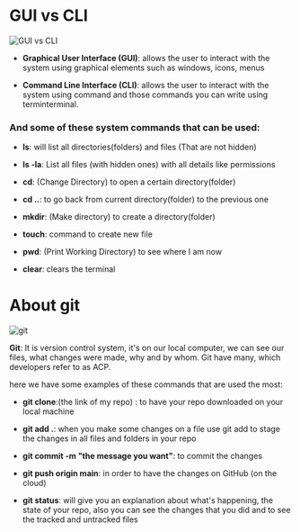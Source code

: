 # GUI vs CLI

![GUI vs CLI](https://blog.axosoft.com/wp-content/uploads/2019/03/GUI-vs-CLI_Hero.png)

* **Graphical User Interface (GUI)**: allows the user to interact with the system using graphical elements such as windows, icons, menus

* **Command Line Interface (CLI)**: allows the user to interact with the system using command and those commands you can write using terminterminal.

### And some of these system commands that can be used:

* **ls**: will list all directories(folders) and files (That are not hidden)   
  
* **ls -la**: List all files (with hidden ones) with all details like permissions 

* **cd**: (Change Directory) to open a certain directory(folder)

* **cd ..**: to go back from current directory(folder) to the previous one

* **mkdir**: (Make directory) to create a directory(folder)

* **touch**: command to create new file

* **pwd**: (Print Working Directory) to see where I am now

* **clear**: clears the terminal

# About git

![git](https://res.cloudinary.com/practicaldev/image/fetch/s--bjpVKHPe--/c_imagga_scale,f_auto,fl_progressive,h_420,q_auto,w_1000/https://dev-to-uploads.s3.amazonaws.com/i/8ogqpfkvqqpyfbs3w6p7.png)

**Git**: It is version control system, it's on our local computer, we can see our files, what changes were made, why and by whom. Git have many, which developers refer to as ACP.

here we have some examples of these commands that are used the most:

* **git clone**:(the link of my repo) : to have your repo downloaded on your local machine

* **git add .**: when you make some changes on a file use git add to stage the changes in all files and folders in your repo

* **git commit -m "the message you want"**: to commit the changes

* **git push origin main**: in order to have the changes on GitHub (on the cloud)

* **git status**: will give you an explanation about what's happening, the state of your repo, also you can see the changes that you did and to see the tracked and untracked files
